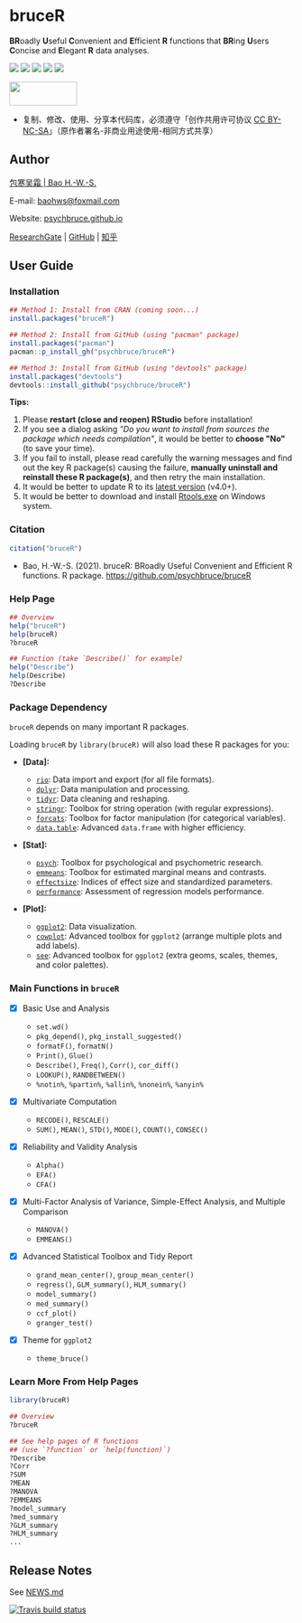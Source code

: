 # bruceR

**BR**oadly **U**seful **C**onvenient and **E**fficient **R** functions that **BR**ing **U**sers **C**oncise and **E**legant **R** data analyses.

![](https://img.shields.io/badge/R-Package-blue) ![](https://img.shields.io/badge/Version-0.6.0-red) ![](https://img.shields.io/github/license/psychbruce/bruceR?label=License&color=success) ![](https://img.shields.io/github/commit-activity/y/psychbruce/bruceR?label=Commits&color=orange) [![](https://img.shields.io/github/stars/psychbruce/bruceR?style=social)](https://github.com/psychbruce/bruceR/stargazers)

<img src="https://s1.ax1x.com/2020/07/28/aAjUJg.jpg" width="120px" height="42px"/>

-   复制、修改、使用、分享本代码库，必须遵守「创作共用许可协议 [CC BY-NC-SA](https://en.wikipedia.org/wiki/Creative_Commons_license)」（原作者署名-非商业用途使用-相同方式共享）

## Author

[包寒吴霜 \| Bao H.-W.-S.](https://psychbruce.github.io)

E-mail: [baohws\@foxmail.com](mailto:baohws@foxmail.com)

Website: [psychbruce.github.io](https://psychbruce.github.io)

[ResearchGate](https://www.researchgate.net/profile/Han-Wu-Shuang-Bao) \| [GitHub](https://github.com/psychbruce) \| [知乎](https://www.zhihu.com/people/psychbruce)

## User Guide

### Installation

``` r
## Method 1: Install from CRAN (coming soon...)
install.packages("bruceR")

## Method 2: Install from GitHub (using "pacman" package)
install.packages("pacman")
pacman::p_install_gh("psychbruce/bruceR")

## Method 3: Install from GitHub (using "devtools" package)
install.packages("devtools")
devtools::install_github("psychbruce/bruceR")
```

**Tips:**

1.  Please **restart (close and reopen) RStudio** before installation!
2.  If you see a dialog asking *"Do you want to install from sources the package which needs compilation"*, it would be better to **choose "No"** (to save your time).
3.  If you fail to install, please read carefully the warning messages and find out the key R package(s) causing the failure, **manually uninstall and reinstall these R package(s)**, and then retry the main installation.
4.  It would be better to update R to its [latest version](https://www.r-project.org/) (v4.0+).
5.  It would be better to download and install [Rtools.exe](https://CRAN.R-project.org/bin/windows/Rtools/) on Windows system.

### Citation

``` r
citation("bruceR")
```

-   Bao, H.-W.-S. (2021). bruceR: BRoadly Useful Convenient and Efficient R functions. R package. <https://github.com/psychbruce/bruceR>

### Help Page

``` r
## Overview
help("bruceR")
help(bruceR)
?bruceR

## Function (take `Describe()` for example)
help("Describe")
help(Describe)
?Describe
```

### Package Dependency

`bruceR` depends on many important R packages.

Loading `bruceR` by `library(bruceR)` will also load these R packages for you:

-   **[Data]:**

    -   [`rio`](https://cran.r-project.org/package=rio): Data import and export (for all file formats).
    -   [`dplyr`](https://cran.r-project.org/package=dplyr): Data manipulation and processing.
    -   [`tidyr`](https://cran.r-project.org/package=tidyr): Data cleaning and reshaping.
    -   [`stringr`](https://cran.r-project.org/package=stringr): Toolbox for string operation (with regular expressions).
    -   [`forcats`](https://cran.r-project.org/package=forcats): Toolbox for factor manipulation (for categorical variables).
    -   [`data.table`](https://cran.r-project.org/package=data.table): Advanced `data.frame` with higher efficiency.

-   **[Stat]:**

    -   [`psych`](https://cran.r-project.org/package=psych): Toolbox for psychological and psychometric research.
    -   [`emmeans`](https://cran.r-project.org/package=emmeans): Toolbox for estimated marginal means and contrasts.
    -   [`effectsize`](https://cran.r-project.org/package=effectsize): Indices of effect size and standardized parameters.
    -   [`performance`](https://cran.r-project.org/package=performance): Assessment of regression models performance.

-   **[Plot]:**

    -   [`ggplot2`](https://cran.r-project.org/package=ggplot2): Data visualization.
    -   [`cowplot`](https://cran.r-project.org/package=cowplot): Advanced toolbox for `ggplot2` (arrange multiple plots and add labels).
    -   [`see`](https://cran.r-project.org/package=see): Advanced toolbox for `ggplot2` (extra geoms, scales, themes, and color palettes).

### Main Functions in `bruceR`

-   [x] Basic Use and Analysis

    -   `set.wd()`
    -   `pkg_depend()`, `pkg_install_suggested()`
    -   `formatF()`, `formatN()`
    -   `Print()`, `Glue()`
    -   `Describe()`, `Freq()`, `Corr()`, `cor_diff()`
    -   `LOOKUP()`, `RANDBETWEEN()`
    -   `%notin%`, `%partin%`, `%allin%`, `%nonein%`, `%anyin%`

-   [x] Multivariate Computation

    -   `RECODE()`, `RESCALE()`
    -   `SUM()`, `MEAN()`, `STD()`, `MODE()`, `COUNT()`, `CONSEC()`

-   [x] Reliability and Validity Analysis

    -   `Alpha()`
    -   `EFA()`
    -   `CFA()`

-   [x] Multi-Factor Analysis of Variance, Simple-Effect Analysis, and Multiple Comparison

    -   `MANOVA()`
    -   `EMMEANS()`

-   [x] Advanced Statistical Toolbox and Tidy Report

    -   `grand_mean_center()`, `group_mean_center()`
    -   `regress()`, `GLM_summary()`, `HLM_summary()`
    -   `model_summary()`
    -   `med_summary()`
    -   `ccf_plot()`
    -   `granger_test()`

-   [x] Theme for `ggplot2`

    -   `theme_bruce()`

### Learn More From Help Pages

``` r
library(bruceR)

## Overview
?bruceR

## See help pages of R functions
## (use `?function` or `help(function)`)
?Describe
?Corr
?SUM
?MEAN
?MANOVA
?EMMEANS
?model_summary
?med_summary
?GLM_summary
?HLM_summary
...
```

## Release Notes

See [NEWS.md](https://github.com/psychbruce/bruceR/blob/master/NEWS.md)

[![Travis build status](https://travis-ci.com/psychbruce/bruceR.svg?branch=master)](https://travis-ci.com/psychbruce/bruceR)
